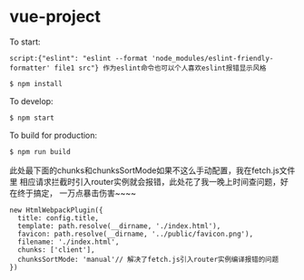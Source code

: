 # vue-project

To start:

`script:{"eslint": "eslint --format 'node_modules/eslint-friendly-formatter' file1 src"} 作为eslint命令也可以个人喜欢eslint报错显示风格`

```bash
$ npm install
```

To develop:

```bash
$ npm start
```

To build for production:

```bash
$ npm run build
```

此处最下面的chunks和chunksSortMode如果不这么手动配置，我在fetch.js文件里
相应请求拦截时引入router实例就会报错，此处花了我一晚上时间查问题，好在终于搞定，
一万点暴击伤害~~~~

```
new HtmlWebpackPlugin({
  title: config.title,
  template: path.resolve(__dirname, './index.html'),
  favicon: path.resolve(__dirname, '../public/favicon.png'),
  filename: './index.html',
  chunks: ['client'],
  chunksSortMode: 'manual'// 解决了fetch.js引入router实例编译报错的问题
})
```